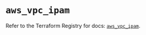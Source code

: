 # `aws_vpc_ipam`

Refer to the Terraform Registry for docs: [`aws_vpc_ipam`](https://registry.terraform.io/providers/hashicorp/aws/3.76.1/docs/resources/vpc_ipam).
